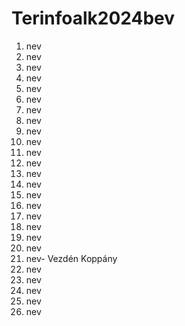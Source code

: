 # Terinfoalk2024bev

1. nev
2. nev
3. nev
4. nev
5. nev
6. nev
7. nev
8. nev
9. nev
10. nev
11. nev
12. nev
13. nev
14. nev
15. nev
16. nev
17. nev
18. nev
19. nev
20. nev
21. nev- Vezdén Koppány
22. nev
23. nev
24. nev
25. nev
26. nev
